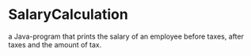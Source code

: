 # SalaryCalculation
a Java-program that prints the salary of an employee before taxes, after taxes and the amount of tax.
